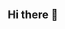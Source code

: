 ## Hi there 👋

<!--

**Here are some ideas to get you started:**

🙋‍♀️ This organization is about iterative test for the Open Museum Weblet and in general web presentation?
🌈 You can contribute opening issues - es: menu not working/extend features part
👩‍💻 Moodboard - Visual Identity & other experiments
🍿 It's nice to have you here on Github
🧙Get ready to put some stardust
